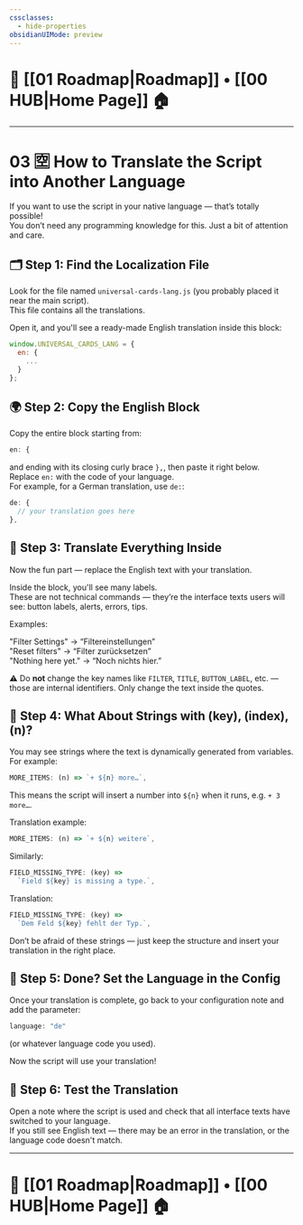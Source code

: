 ```yaml
---
cssclasses:
  - hide-properties
obsidianUIMode: preview
---
```

# 🧭 [[01 Roadmap|Roadmap]] • [[00 HUB|Home Page]] 🏠
---
# **03 🈳 How to Translate the Script into Another Language**

If you want to use the script in your native language — that’s totally possible!  
You don’t need any programming knowledge for this. Just a bit of attention and care.

## 🗂 Step 1: Find the Localization File

Look for the file named `universal-cards-lang.js` (you probably placed it near the main script).  
This file contains all the translations.

Open it, and you'll see a ready-made English translation inside this block:

```js
window.UNIVERSAL_CARDS_LANG = {
  en: {
    ...
  }
};
```

## 🌍 Step 2: Copy the English Block

Copy the entire block starting from:

```js
en: {
```
and ending with its closing curly brace `},`, then paste it right below.  
Replace `en:` with the code of your language.  
For example, for a German translation, use `de:`:

```js
de: {
  // your translation goes here
},
```

## 📝 Step 3: Translate Everything Inside

Now the fun part — replace the English text with your translation.

Inside the block, you'll see many labels.  
These are not technical commands — they’re the interface texts users will see: button labels, alerts, errors, tips.

Examples:

"Filter Settings" → “Filtereinstellungen”  
"Reset filters" → “Filter zurücksetzen”  
"Nothing here yet." → “Noch nichts hier.”

⚠️ Do **not** change the key names like `FILTER`, `TITLE`, `BUTTON_LABEL`, etc. —  
those are internal identifiers. Only change the text inside the quotes.

## 🔁 Step 4: What About Strings with (key), (index), (n)?

You may see strings where the text is dynamically generated from variables. For example:

```js
MORE_ITEMS: (n) => `+ ${n} more…`,
```

This means the script will insert a number into `${n}` when it runs, e.g. `+ 3 more…`.

Translation example:

```js
MORE_ITEMS: (n) => `+ ${n} weitere`,
```

Similarly:

```js
FIELD_MISSING_TYPE: (key) =>
  `Field ${key} is missing a type.`,
```

Translation:

```js
FIELD_MISSING_TYPE: (key) =>
  `Dem Feld ${key} fehlt der Typ.`,
```

Don’t be afraid of these strings — just keep the structure and insert your translation in the right place.

## 💾 Step 5: Done? Set the Language in the Config

Once your translation is complete, go back to your configuration note and add the parameter:

```js
language: "de"
```
(or whatever language code you used).

Now the script will use your translation!

## 🧪 Step 6: Test the Translation

Open a note where the script is used and check that all interface texts have switched to your language.  
If you still see English text — there may be an error in the translation, or the language code doesn't match.

---
# 🧭 [[01 Roadmap|Roadmap]] • [[00 HUB|Home Page]] 🏠